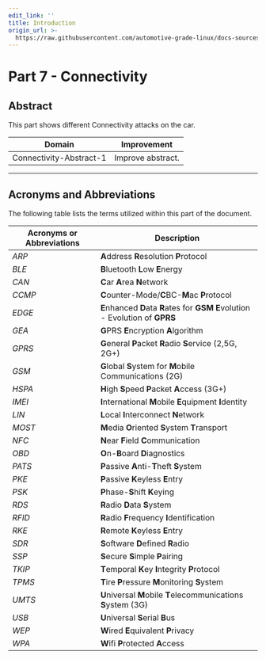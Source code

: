 ```yaml
---
edit_link: ''
title: Introduction
origin_url: >-
  https://raw.githubusercontent.com/automotive-grade-linux/docs-sources/flounder/docs/security-blueprint/part-7/0_Abstract.md
---
```


<!-- WARNING: This file is generated by fetch_docs.js using /home/boron/Documents/AGL/docs-webtemplate/site/_data/tocs/architecture/flounder/security_blueprint-flounder-security-blueprint-book.yml -->

# Part 7 - Connectivity

## Abstract

This part shows different Connectivity attacks on the car.

<!-- section-todo -->

Domain                  | Improvement
----------------------- | -----------------
Connectivity-Abstract-1 | Improve abstract.

<!-- end-section-todo -->

--------------------------------------------------------------------------------

<!-- pagebreak -->

## Acronyms and Abbreviations

The following table lists the terms utilized within this part of the document.

Acronyms or Abbreviations | Description
------------------------- | ---------------------------------------------------------------------------------
_ARP_                     | **A**ddress **R**esolution **P**rotocol
_BLE_                     | **B**luetooth **L**ow **E**nergy
_CAN_                     | **C**ar **A**rea **N**etwork
_CCMP_                    | **C**ounter-Mode/**C**BC-**M**ac **P**rotocol
_EDGE_                    | **E**nhanced **D**ata **R**ates for **GSM** **E**volution - Evolution of **GPRS**
_GEA_                     | **G**PRS **E**ncryption **A**lgorithm
_GPRS_                    | **G**eneral **P**acket **R**adio **S**ervice (2,5G, 2G+)
_GSM_                     | **G**lobal **S**ystem for **M**obile Communications (2G)
_HSPA_                    | **H**igh **S**peed **P**acket **A**ccess (3G+)
_IMEI_                    | **I**nternational **M**obile **E**quipment **I**dentity
_LIN_                     | **L**ocal **I**nterconnect **N**etwork
_MOST_                    | **M**edia **O**riented **S**ystem **T**ransport
_NFC_                     | **N**ear **F**ield **C**ommunication
_OBD_                     | **O**n-**B**oard **D**iagnostics
_PATS_                    | **P**assive **A**nti-**T**heft **S**ystem
_PKE_                     | **P**assive **K**eyless **E**ntry
_PSK_                     | **P**hase-**S**hift **K**eying
_RDS_                     | **R**adio **D**ata **S**ystem
_RFID_                    | **R**adio **F**requency **I**dentification
_RKE_                     | **R**emote **K**eyless **E**ntry
_SDR_                     | **S**oftware **D**efined **R**adio
_SSP_                     | **S**ecure **S**imple **P**airing
_TKIP_                    | **T**emporal **K**ey **I**ntegrity **P**rotocol
_TPMS_                    | **T**ire **P**ressure **M**onitoring **S**ystem
_UMTS_                    | **U**niversal **M**obile **T**elecommunications **S**ystem (3G)
_USB_                     | **U**niversal **S**erial **B**us
_WEP_                     | **W**ired **E**quivalent **P**rivacy
_WPA_                     | **W**ifi **P**rotected **A**ccess
